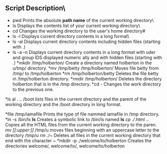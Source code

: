 
## Script Description\

 * pwd                    Prints the absolute **path name** of the current working directory\
 * ls                     Displays the contents list of your current working directory\
 * cd                     Changes the working directory to the user's home directory#
 * ls -l                  Displays current directory contents in a long format\
 * ls -al                 Displays current directory contents including hidden files (starting with .)
 * ls -a -n               Displays current directory contents in a long format with uder
                          and group IDS displayed numeric ally and with hidden files (starting with .)
 *mkdir /tmp/holberton/  Create a directory named holberton in the u/tmp/ directory.
 *mv /tmp/betty /tmp/holberton/ Moves file betty from /tmp/ to /tmp/holberton
 *rm /tmp/holberton/betty  Deletes the file betty in /tmp/holberton directory.
 *rmdir /tmp/holberton/   Deletes the directory holberton that is in the /tmp directory.
 *cd -                    Changes the work directory to the previous one.

 *ls al . .. /boot       lists files in the current directory and the parent of the working directory and                                         the /boot directory in long format.

*file /tmp/iamafile      Prints the type of file nammed iamafile in /tmp directory.
*ln -s /bin/ls __ls__    Creates a symbolic link to /bin/ls named __ls__
*cp ./*.html ..          Copies all the HTML files from the current working directory to the paren.
*mv [[:upper:]]* /tmp/u  moves files beginning with an uppercase letter to the directory /tmp/u
*rm ./*~                 Deletes all files in the current working directory that end with the character ~
*mkdir -p ./welcome/to/holberton Creates the directories welcome/, welcome/to/, welcome/to/holberton